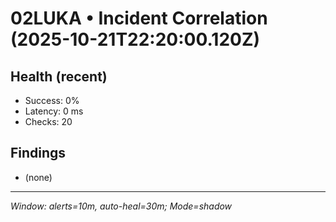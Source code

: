 # 02LUKA • Incident Correlation (2025-10-21T22:20:00.120Z)

## Health (recent)
- Success: 0%
- Latency: 0 ms
- Checks: 20

## Findings
- (none)

---
_Window: alerts=10m, auto-heal=30m; Mode=shadow_